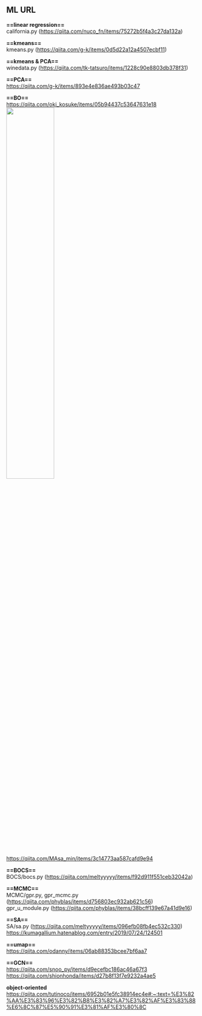 ## ML URL ##  
**==linear regression==**   
california.py (https://qiita.com/nuco_fn/items/75272b5f4a3c27da132a)  

**==kmeans==**  
kmeans.py (https://qiita.com/g-k/items/0d5d22a12a4507ecbf11)  

**==kmeans & PCA==**  
winedata.py (https://qiita.com/tk-tatsuro/items/1228c90e8803db378f31)  

**==PCA==**  
https://qiita.com/g-k/items/893e4e836ae493b03c47  

**==BO==**  
https://qiita.com/oki_kosuke/items/05b94437c53647631e18  
<img src = "https://camo.qiitausercontent.com/e30c17c5d8725c70ce97eaf9d38bada2bd5e45c4/68747470733a2f2f71696974612d696d6167652d73746f72652e73332e61702d6e6f727468656173742d312e616d617a6f6e6177732e636f6d2f302f313035373131342f62663632613963372d353563322d363635302d303661612d3061303537643234633166662e706e67" width = "50%">  

https://qiita.com/MAsa_min/items/3c14773aa587cafd9e94  


**==BOCS==**  
BOCS/bocs.py (https://qiita.com/meltyyyyy/items/f92d911f551ceb32042a)  

**==MCMC==**  
MCMC/gpr.py, gpr_mcmc.py (https://qiita.com/phyblas/items/d756803ec932ab621c56)  
gpr_u_module.py (https://qiita.com/phyblas/items/38bcff139e67a41d9e16)  

**==SA==**  
SA/sa.py (https://qiita.com/meltyyyyy/items/096efb08fb4ec532c330)  
https://kumagallium.hatenablog.com/entry/2019/07/24/124501   

**==umap==**  
https://qiita.com/odanny/items/06ab88353bcee7bf6aa7  

**==GCN==**  
https://qiita.com/snoo_py/items/d9ecefbc186ac46a67f3  
https://qiita.com/shionhonda/items/d27b8f13f7e9232a4ae5  

**object-oriented**  
https://qiita.com/tutinoco/items/6952b01e5fc38914ec4e#:~:text=%E3%82%AA%E3%83%96%E3%82%B8%E3%82%A7%E3%82%AF%E3%83%88%E6%8C%87%E5%90%91%E3%81%AF%E3%80%8C
